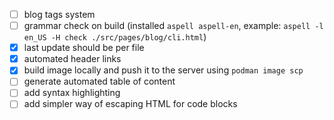 - [ ] blog tags system
- [ ] grammar check on build (installed `aspell aspell-en`, example: `aspell -l en_US -H check ./src/pages/blog/cli.html`)
- [x] last update should be per file
- [x] automated header links
- [x] build image locally and push it to the server using `podman image scp`
- [ ] generate automated table of content
- [ ] add syntax highlighting
- [ ] add simpler way of escaping HTML for code blocks